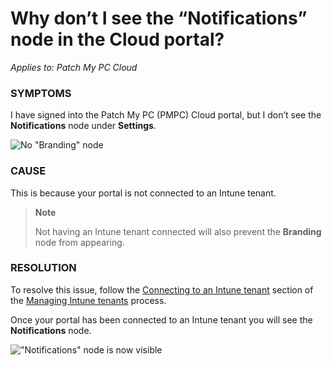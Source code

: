 # Why don’t I see the “Notifications” node in the Cloud portal?

_Applies to: Patch My PC Cloud_

### SYMPTOMS

I have signed into the Patch My PC (PMPC) Cloud portal, but I don’t see the **Notifications** node under **Settings**.

![No "Branding" node](../../../.gitbook/assets/image-\(1570\).png)

### CAUSE

This is because your portal is not connected to an Intune tenant.

> **Note**
>
> Not having an Intune tenant connected will also prevent the **Branding** node from appearing.

### RESOLUTION

To resolve this issue, follow the [Connecting to an Intune tenant](../../cloud-administration/manage-your-environments-in-cloud/manage-cloud-intune-tenants.md#connecting-to-an-intune-tenant) section of the [Managing Intune tenants](../../cloud-administration/manage-your-environments-in-cloud/manage-cloud-intune-tenants.md) process.

Once your portal has been connected to an Intune tenant you will see the **Notifications** node.

!["Notifications" node is now visible](../../../.gitbook/assets/image-\(1572\).png)
